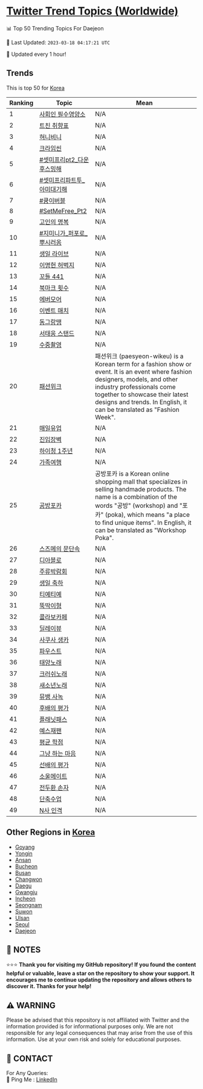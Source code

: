 [Twitter Trend Topics (Worldwide)](https://github.com/ErcinDedeoglu/Twitter-Trend-Topics)
==========


📊 Top 50 Trending Topics For Daejeon

📆 Last Updated: `2023-03-18 04:17:21 UTC`

🔧 Updated every 1 hour!


## Trends

This is top 50 for [Korea](</Korea>)

| Ranking | Topic | Mean |
| ------- | ------------ | ------------ |
| 1 | [사회인 필수영양소](http://twitter.com/search?q=%ec%82%ac%ed%9a%8c%ec%9d%b8+%ed%95%84%ec%88%98%ec%98%81%ec%96%91%ec%86%8c) | N/A |
| 2 | [트친 취향표](http://twitter.com/search?q=%ed%8a%b8%ec%b9%9c+%ec%b7%a8%ed%96%a5%ed%91%9c) | N/A |
| 3 | [혀니비니](http://twitter.com/search?q=%ed%98%80%eb%8b%88%eb%b9%84%eb%8b%88) | N/A |
| 4 | [크라임씬](http://twitter.com/search?q=%ed%81%ac%eb%9d%bc%ec%9e%84%ec%94%ac) | N/A |
| 5 | [#셋미프리pt2_다운후스밍해](http://twitter.com/search?q=%23%ec%85%8b%eb%af%b8%ed%94%84%eb%a6%acpt2_%eb%8b%a4%ec%9a%b4%ed%9b%84%ec%8a%a4%eb%b0%8d%ed%95%b4) | N/A |
| 6 | [#셋미프리파트투_아미대기해](http://twitter.com/search?q=%23%ec%85%8b%eb%af%b8%ed%94%84%eb%a6%ac%ed%8c%8c%ed%8a%b8%ed%88%ac_%ec%95%84%eb%af%b8%eb%8c%80%ea%b8%b0%ed%95%b4) | N/A |
| 7 | [#큥이버블](http://twitter.com/search?q=%23%ed%81%a5%ec%9d%b4%eb%b2%84%eb%b8%94) | N/A |
| 8 | [#SetMeFree_Pt2](http://twitter.com/search?q=%23SetMeFree_Pt2) | N/A |
| 9 | [고인의 명복](http://twitter.com/search?q=%ea%b3%a0%ec%9d%b8%ec%9d%98+%eb%aa%85%eb%b3%b5) | N/A |
| 10 | [#지미니가_퍼포로_뿌시러옴](http://twitter.com/search?q=%23%ec%a7%80%eb%af%b8%eb%8b%88%ea%b0%80_%ed%8d%bc%ed%8f%ac%eb%a1%9c_%eb%bf%8c%ec%8b%9c%eb%9f%ac%ec%98%b4) | N/A |
| 11 | [생일 라이브](http://twitter.com/search?q=%ec%83%9d%ec%9d%bc+%eb%9d%bc%ec%9d%b4%eb%b8%8c) | N/A |
| 12 | [이명헌 허벅지](http://twitter.com/search?q=%ec%9d%b4%eb%aa%85%ed%97%8c+%ed%97%88%eb%b2%85%ec%a7%80) | N/A |
| 13 | [꼬들 441](http://twitter.com/search?q=%ea%bc%ac%eb%93%a4+441) | N/A |
| 14 | [북마크 횟수](http://twitter.com/search?q=%eb%b6%81%eb%a7%88%ed%81%ac+%ed%9a%9f%ec%88%98) | N/A |
| 15 | [에버모어](http://twitter.com/search?q=%ec%97%90%eb%b2%84%eb%aa%a8%ec%96%b4) | N/A |
| 16 | [이벤트 매치](http://twitter.com/search?q=%ec%9d%b4%eb%b2%a4%ed%8a%b8+%eb%a7%a4%ec%b9%98) | N/A |
| 17 | [동그랑땡](http://twitter.com/search?q=%eb%8f%99%ea%b7%b8%eb%9e%91%eb%95%a1) | N/A |
| 18 | [서태웅 스탠드](http://twitter.com/search?q=%ec%84%9c%ed%83%9c%ec%9b%85+%ec%8a%a4%ed%83%a0%eb%93%9c) | N/A |
| 19 | [수중촬영](http://twitter.com/search?q=%ec%88%98%ec%a4%91%ec%b4%ac%ec%98%81) | N/A |
| 20 | [패션위크](http://twitter.com/search?q=%ed%8c%a8%ec%85%98%ec%9c%84%ed%81%ac) | 패션위크 (paesyeon-wikeu) is a Korean term for a fashion show or event. It is an event where fashion designers, models, and other industry professionals come together to showcase their latest designs and trends. In English, it can be translated as "Fashion Week". |
| 21 | [매일유업](http://twitter.com/search?q=%eb%a7%a4%ec%9d%bc%ec%9c%a0%ec%97%85) | N/A |
| 22 | [진입장벽](http://twitter.com/search?q=%ec%a7%84%ec%9e%85%ec%9e%a5%eb%b2%bd) | N/A |
| 23 | [하이청 1주년](http://twitter.com/search?q=%ed%95%98%ec%9d%b4%ec%b2%ad+1%ec%a3%bc%eb%85%84) | N/A |
| 24 | [가족여행](http://twitter.com/search?q=%ea%b0%80%ec%a1%b1%ec%97%ac%ed%96%89) | N/A |
| 25 | [공방포카](http://twitter.com/search?q=%ea%b3%b5%eb%b0%a9%ed%8f%ac%ec%b9%b4) | 공방포카 is a Korean online shopping mall that specializes in selling handmade products. The name is a combination of the words "공방" (workshop) and "포카" (poka), which means "a place to find unique items". In English, it can be translated as "Workshop Poka". |
| 26 | [스즈메의 문단속](http://twitter.com/search?q=%ec%8a%a4%ec%a6%88%eb%a9%94%ec%9d%98+%eb%ac%b8%eb%8b%a8%ec%86%8d) | N/A |
| 27 | [디아블로](http://twitter.com/search?q=%eb%94%94%ec%95%84%eb%b8%94%eb%a1%9c) | N/A |
| 28 | [주류박람회](http://twitter.com/search?q=%ec%a3%bc%eb%a5%98%eb%b0%95%eb%9e%8c%ed%9a%8c) | N/A |
| 29 | [생일 축하](http://twitter.com/search?q=%ec%83%9d%ec%9d%bc+%ec%b6%95%ed%95%98) | N/A |
| 30 | [티예티예](http://twitter.com/search?q=%ed%8b%b0%ec%98%88%ed%8b%b0%ec%98%88) | N/A |
| 31 | [뚝딱이형](http://twitter.com/search?q=%eb%9a%9d%eb%94%b1%ec%9d%b4%ed%98%95) | N/A |
| 32 | [콜라보카페](http://twitter.com/search?q=%ec%bd%9c%eb%9d%bc%eb%b3%b4%ec%b9%b4%ed%8e%98) | N/A |
| 33 | [딜레이뷰](http://twitter.com/search?q=%eb%94%9c%eb%a0%88%ec%9d%b4%eb%b7%b0) | N/A |
| 34 | [사쿠사 생카](http://twitter.com/search?q=%ec%82%ac%ec%bf%a0%ec%82%ac+%ec%83%9d%ec%b9%b4) | N/A |
| 35 | [파우스트](http://twitter.com/search?q=%ed%8c%8c%ec%9a%b0%ec%8a%a4%ed%8a%b8) | N/A |
| 36 | [태양노래](http://twitter.com/search?q=%ed%83%9c%ec%96%91%eb%85%b8%eb%9e%98) | N/A |
| 37 | [크러쉬노래](http://twitter.com/search?q=%ed%81%ac%eb%9f%ac%ec%89%ac%eb%85%b8%eb%9e%98) | N/A |
| 38 | [새소년노래](http://twitter.com/search?q=%ec%83%88%ec%86%8c%eb%85%84%eb%85%b8%eb%9e%98) | N/A |
| 39 | [뮤뱅 사녹](http://twitter.com/search?q=%eb%ae%a4%eb%b1%85+%ec%82%ac%eb%85%b9) | N/A |
| 40 | [후배의 평가](http://twitter.com/search?q=%ed%9b%84%eb%b0%b0%ec%9d%98+%ed%8f%89%ea%b0%80) | N/A |
| 41 | [플래닛패스](http://twitter.com/search?q=%ed%94%8c%eb%9e%98%eb%8b%9b%ed%8c%a8%ec%8a%a4) | N/A |
| 42 | [예스재팬](http://twitter.com/search?q=%ec%98%88%ec%8a%a4%ec%9e%ac%ed%8c%ac) | N/A |
| 43 | [평균 학점](http://twitter.com/search?q=%ed%8f%89%ea%b7%a0+%ed%95%99%ec%a0%90) | N/A |
| 44 | [그냥 하는 마음](http://twitter.com/search?q=%ea%b7%b8%eb%83%a5+%ed%95%98%eb%8a%94+%eb%a7%88%ec%9d%8c) | N/A |
| 45 | [선배의 평가](http://twitter.com/search?q=%ec%84%a0%eb%b0%b0%ec%9d%98+%ed%8f%89%ea%b0%80) | N/A |
| 46 | [소울메이트](http://twitter.com/search?q=%ec%86%8c%ec%9a%b8%eb%a9%94%ec%9d%b4%ed%8a%b8) | N/A |
| 47 | [전두환 손자](http://twitter.com/search?q=%ec%a0%84%eb%91%90%ed%99%98+%ec%86%90%ec%9e%90) | N/A |
| 48 | [단축수업](http://twitter.com/search?q=%eb%8b%a8%ec%b6%95%ec%88%98%ec%97%85) | N/A |
| 49 | [N사 인격](http://twitter.com/search?q=N%ec%82%ac+%ec%9d%b8%ea%b2%a9) | N/A |



## Other Regions in [Korea](</Korea>)

* [Goyang](</Korea/Goyang.md>)
* [Yongin](</Korea/Yongin.md>)
* [Ansan](</Korea/Ansan.md>)
* [Bucheon](</Korea/Bucheon.md>)
* [Busan](</Korea/Busan.md>)
* [Changwon](</Korea/Changwon.md>)
* [Daegu](</Korea/Daegu.md>)
* [Gwangju](</Korea/Gwangju.md>)
* [Incheon](</Korea/Incheon.md>)
* [Seongnam](</Korea/Seongnam.md>)
* [Suwon](</Korea/Suwon.md>)
* [Ulsan](</Korea/Ulsan.md>)
* [Seoul](</Korea/Seoul.md>)
* [Daejeon](</Korea/Daejeon.md>)



## 📝 NOTES

⭐⭐⭐ **Thank you for visiting my GitHub repository! If you found the content helpful or valuable, leave a star on the repository to show your support. It encourages me to continue updating the repository and allows others to discover it. Thanks for your help!**


## ⚠️ WARNING

Please be advised that this repository is not affiliated with Twitter and the information provided is for informational purposes only. We are not responsible for any legal consequences that may arise from the use of this information. Use at your own risk and solely for educational purposes.


## 📨 CONTACT

 For Any Queries:  
            🏓 Ping Me : [LinkedIn](https://www.linkedin.com/in/ercindedeoglu/)
